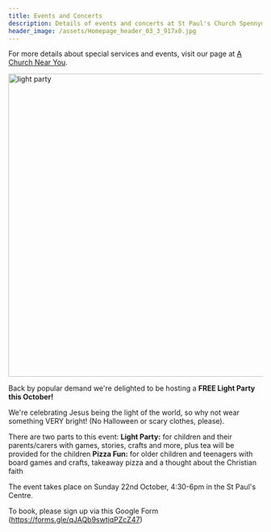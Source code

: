 ```yaml
---
title: Events and Concerts
description: Details of events and concerts at St Paul's Church Spennymoor.
header_image: /assets/Homepage_header_03_3_917x0.jpg
---
```

For more details about special services and events, visit our page at [A Church Near You](https://www.achurchnearyou.com/church/13565/).

<img width="600" alt="light party" src="https://github.com/stpaulsspennymoor/stpaulsspennymoor.github.io/assets/139633336/5c195d7e-3e25-48a6-838b-d95ebd6bb0f7">

Back by popular demand we're delighted to be hosting a **FREE Light Party this October!**

We're celebrating Jesus being the light of the world, so why not wear something VERY bright! (No Halloween or scary clothes, please).

There are two parts to this event:
**Light Party:** for children and their parents/carers with games, stories, crafts and more, plus tea will be provided for the children
**Pizza Fun:** for older children and teenagers with board games and crafts, takeaway pizza and a thought about the Christian faith

The event takes place on Sunday 22nd October, 4:30-6pm in the St Paul's Centre.

To book, please sign up via this Google Form (https://forms.gle/qJAQb9swtjqPZcZ47)
